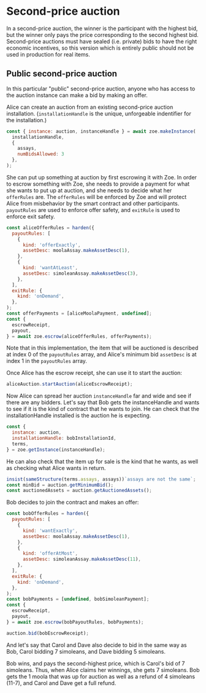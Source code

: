 # Second-price auction

In a second-price auction, the winner is the participant with the
highest bid, but the winner only pays the price corresponding to the
second highest bid. Second-price auctions must have sealed (i.e.
private) bids to have the right economic incentives, so this version
which is entirely public should not be used in production for real
items.

## Public second-price auction

In this particular "public" second-price auction, anyone who has
access to the auction instance can make a bid by making an offer.

Alice can create an auction from an existing second-price auction
installation. (`installationHandle` is the unique, unforgeable
indentifier for the installation.)

```js
const { instance: auction, instanceHandle } = await zoe.makeInstance(
  installationHandle,
  {
    assays,
    numBidsAllowed: 3
  },
);
```

She can put up something at auction by first escrowing it with Zoe. In
order to escrow something with Zoe, she needs to provide a payment for
what she wants to put up at auction, and she needs to decide what her
`offerRules` are. The `offerRules` will be enforced by Zoe and will
protect Alice from misbehavior by the smart contract and other
participants. `payoutRules` are used to enforce offer safety, and
`exitRule` is used to enforce exit safety. 

```js
const aliceOfferRules = harden({
  payoutRules: [
    {
      kind: 'offerExactly',
      assetDesc: moolaAssay.makeAssetDesc(1),
    },
    {
      kind: 'wantAtLeast',
      assetDesc: simoleanAssay.makeAssetDesc(3),
    },
  ],
  exitRule: {
    kind: 'onDemand',
  },
);
const offerPayments = [aliceMoolaPayment, undefined];
const {
  escrowReceipt,
  payout,
} = await zoe.escrow(aliceOfferRules, offerPayments);
```
Note that in this implementation, the item that will be auctioned is
described at index 0 of the `payoutRules` array, and Alice's minimum
bid `assetDesc` is at index 1 in the `payoutRules` array. 

Once Alice has the escrow receipt, she can use it to start the auction:
```js
aliceAuction.startAuction(aliceEscrowReceipt);
```

Now Alice can spread her auction `instanceHandle` far and wide and see if
there are any bidders. Let's say that Bob gets the instanceHandle and
wants to see if it is the kind of contract that he wants to join. He
can check that the installationHandle installed is the auction he is expecting.

```js
const {
  instance: auction,
  installationHandle: bobInstallationId,
  terms,
} = zoe.getInstance(instanceHandle);
```
He can also check that the item up for sale is the kind that he wants,
as well as checking what Alice wants in return.

```js
insist(sameStructure(terms.assays, assays))`assays are not the same`;
const minBid = auction.getMinimumBid();
const auctionedAssets = auction.getAuctionedAssets();
```

Bob decides to join the contract and
makes an offer:

```js
const bobOfferRules = harden({
  payoutRules: [
    {
      kind: 'wantExactly',
      assetDesc: moolaAssay.makeAssetDesc(1),
    },
    {
      kind: 'offerAtMost',
      assetDesc: simoleanAssay.makeAssetDesc(11),
    },
  ],
  exitRule: {
    kind: 'onDemand',
  },
);
const bobPayments = [undefined, bobSimoleanPayment];
const {
  escrowReceipt,
  payout,
} = await zoe.escrow(bobPayoutRules, bobPayments);

auction.bid(bobEscrowReceipt);
```

And let's say that Carol and Dave also decide to bid in the same way
as Bob, Carol bidding 7 simoleans, and Dave bidding 5 simoleans.

Bob wins, and pays the second-highest price, which is Carol's bid of 7
simoleans. Thus, when Alice claims her winnings, she gets 7 simoleans.
Bob gets the 1 moola that was up for auction as well as a refund of 4
simoleans (11-7), and Carol and Dave get a full refund.
